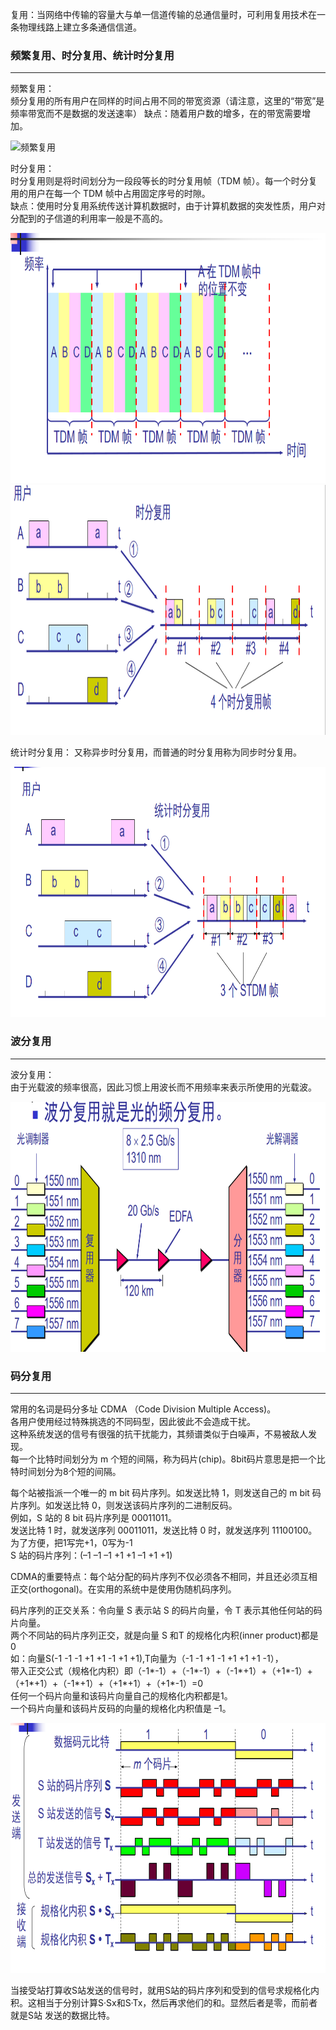 复用：当网络中传输的容量大与单一信道传输的总通信量时，可利用复用技术在一条物理线路上建立多条通信信道。

### 频繁复用、时分复用、统计时分复用

---------------------
频繁复用：  
频分复用的所有用户在同样的时间占用不同的带宽资源（请注意，这里的“带宽”是频率带宽而不是数据的发送速率）
缺点：随着用户数的增多，在的带宽需要增加。

<img src="./imgs/频繁复用.png" width="800" height="400"  alt="频繁复用" >

时分复用：  
时分复用则是将时间划分为一段段等长的时分复用帧（TDM 帧）。每一个时分复用的用户在每一个 TDM 帧中占用固定序号的时隙。  
缺点：使用时分复用系统传送计算机数据时，由于计算机数据的突发性质，用户对分配到的子信道的利用率一般是不高的。 

<img src="./imgs/时分复用.png" width="800" height="400"  alt="时分复用" >

<img src="./imgs/时分复用缺点.png" width="800" height="400"  alt="时分复用缺点" >

统计时分复用： 
又称异步时分复用，而普通的时分复用称为同步时分复用。 

<img src="./imgs/统计时分复用.png" width="800" height="400"  alt="统计时分复用" >

### 波分复用

---------------------
波分复用：  
由于光载波的频率很高，因此习惯上用波长而不用频率来表示所使用的光载波。

<img src="./imgs/波分复用.png" width="800" height="400"  alt="波分复用" >

### 码分复用

---------------------
常用的名词是码分多址 CDMA （Code Division Multiple Access)。  
各用户使用经过特殊挑选的不同码型，因此彼此不会造成干扰。  
这种系统发送的信号有很强的抗干扰能力，其频谱类似于白噪声，不易被敌人发现。  
每一个比特时间划分为 m 个短的间隔，称为码片(chip)。8bit码片意思是把一个比特时间划分为8个短的间隔。

每个站被指派一个唯一的 m bit 码片序列。如发送比特 1，则发送自己的 m bit 码片序列。如发送比特 0，则发送该码片序列的二进制反码。   
例如，S 站的 8 bit 码片序列是 00011011。  
发送比特 1 时，就发送序列 00011011，发送比特 0 时，就发送序列 11100100。  
为了方便，把1写完+1，0写为-1  
S 站的码片序列：(–1 –1 –1 +1 +1 –1 +1 +1)     

CDMA的重要特点：每个站分配的码片序列不仅必须各不相同，并且还必须互相正交(orthogonal)。在实用的系统中是使用伪随机码序列。  

码片序列的正交关系：令向量 S 表示站 S 的码片向量，令 T 表示其他任何站的码片向量。  
两个不同站的码片序列正交，就是向量 S 和T 的规格化内积(inner product)都是 0  
如：向量S(-1 -1 -1 +1 +1 -1 +1 +1),T向量为（-1 -1 +1 -1 +1 +1 +1 -1），  
带入正交公式（规格化内积）即（-1*-1）+（-1*-1）+（-1*+1）+（+1*-1）+（+1*+1）+（-1*+1）+（+1*+1）+（+1*-1）=0  
任何一个码片向量和该码片向量自己的规格化内积都是1。   
一个码片向量和该码片反码的向量的规格化内积值是 –1。  

<img src="./imgs/码分复用工作原理.png" width="800" height="400"  alt="码分复用工作原理" >

当接受站打算收S站发送的信号时，就用S站的码片序列和受到的信号求规格化内积。这相当于分别计算S·Sx和S·Tx，然后再求他们的和。显然后者是零，而前者就是S站
发送的数据比特。  
